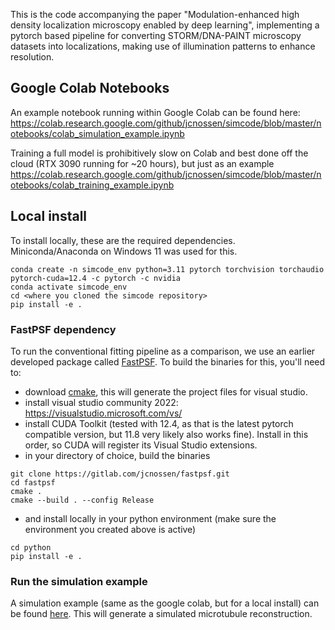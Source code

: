 
This is the code accompanying the paper "Modulation-enhanced high density localization microscopy enabled by deep learning", 
implementing a pytorch based pipeline for converting STORM/DNA-PAINT microscopy datasets into localizations, making use of illumination patterns to enhance resolution.

## Google Colab Notebooks

An example notebook running within Google Colab can be found here:
https://colab.research.google.com/github/jcnossen/simcode/blob/master/notebooks/colab_simulation_example.ipynb

Training a full model is prohibitively slow on Colab and best done off the cloud (RTX 3090 running for ~20 hours), but just as an example
https://colab.research.google.com/github/jcnossen/simcode/blob/master/notebooks/colab_training_example.ipynb

## Local install

To install locally, these are the required dependencies. Miniconda/Anaconda on Windows 11 was used for this.

```
conda create -n simcode_env python=3.11 pytorch torchvision torchaudio pytorch-cuda=12.4 -c pytorch -c nvidia
conda activate simcode_env
cd <where you cloned the simcode repository>
pip install -e .
```


### FastPSF dependency 
To run the conventional fitting pipeline as a comparison, we use an earlier developed package called [FastPSF](https://www.gitlab.com/jcnossen/fastpsf). To build the binaries for this, 
you'll need to:

- download [cmake](https://cmake.org/), this will generate the project files for visual studio. 
- install visual studio community 2022: https://visualstudio.microsoft.com/vs/
- install CUDA Toolkit (tested with 12.4, as that is the latest pytorch compatible version, but 11.8 very likely also works fine). Install in this order, so CUDA will register its Visual Studio extensions.
- in your directory of choice, build the binaries
```
git clone https://gitlab.com/jcnossen/fastpsf.git
cd fastpsf
cmake .
cmake --build . --config Release
```
- and install locally in your python environment (make sure the environment you created above is active)
```
cd python
pip install -e .
```

### Run the simulation example

A simulation example (same as the google colab, but for a local install) can be found [here](example/simulation_example.py). This will generate a simulated microtubule reconstruction.

